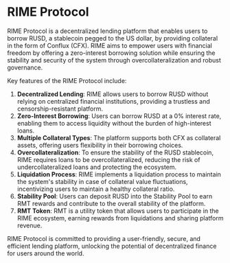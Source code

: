 # RIME Protocol

RIME Protocol is a decentralized lending platform that enables users to borrow RUSD, a stablecoin pegged to the US dollar, by providing collateral in the form of Conflux (CFX). RIME aims to empower users with financial freedom by offering a zero-interest borrowing solution while ensuring the stability and security of the system through overcollateralization and robust governance.

Key features of the RIME Protocol include:

1. **Decentralized Lending**: RIME allows users to borrow RUSD without relying on centralized financial institutions, providing a trustless and censorship-resistant platform.
2. **Zero-Interest Borrowing**: Users can borrow RUSD at a 0% interest rate, enabling them to access liquidity without the burden of high-interest loans.
3. **Multiple Collateral Types**: The platform supports both CFX as collateral assets, offering users flexibility in their borrowing choices.
4. **Overcollateralization**: To ensure the stability of the RUSD stablecoin, RIME requires loans to be overcollateralized, reducing the risk of undercollateralized loans and protecting the ecosystem.
5. **Liquidation Process**: RIME implements a liquidation process to maintain the system's stability in case of collateral value fluctuations, incentivizing users to maintain a healthy collateral ratio.
6. **Stability Pool**: Users can deposit RUSD into the Stability Pool to earn RMT rewards and contribute to the overall stability of the platform.
7. **RMT Token**: RMT is a utility token that allows users to participate in the RIME ecosystem, earning rewards from liquidations and sharing platform revenue.

RIME Protocol is committed to providing a user-friendly, secure, and efficient lending platform, unlocking the potential of decentralized finance for users around the world.
